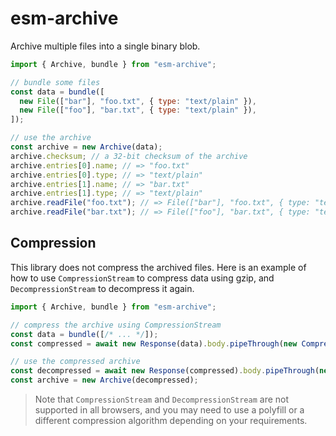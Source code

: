 # esm-archive

Archive multiple files into a single binary blob.

```js
import { Archive, bundle } from "esm-archive";

// bundle some files
const data = bundle([
  new File(["bar"], "foo.txt", { type: "text/plain" }),
  new File(["foo"], "bar.txt", { type: "text/plain" }),
]);

// use the archive
const archive = new Archive(data);
archive.checksum; // a 32-bit checksum of the archive
archive.entries[0].name; // => "foo.txt"
archive.entries[0].type; // => "text/plain"
archive.entries[1].name; // => "bar.txt"
archive.entries[1].type; // => "text/plain"
archive.readFile("foo.txt"); // => File(["bar"], "foo.txt", { type: "text/plain" })
archive.readFile("bar.txt"); // => File(["foo"], "bar.txt", { type: "text/plain" })
```

## Compression

This library does not compress the archived files. Here is an example of how to use `CompressionStream` to compress data
using gzip, and `DecompressionStream` to decompress it again.

```js
import { Archive, bundle } from "esm-archive";

// compress the archive using CompressionStream
const data = bundle([/* ... */]);
const compressed = await new Response(data).body.pipeThrough(new CompressionStream("gzip")).arrayBuffer();

// use the compressed archive
const decompressed = await new Response(compressed).body.pipeThrough(new DecompressionStream("gzip")).arrayBuffer();
const archive = new Archive(decompressed);
```

> Note that `CompressionStream` and `DecompressionStream` are not supported in all browsers, and you may need to use a
> polyfill or a different compression algorithm depending on your requirements.
